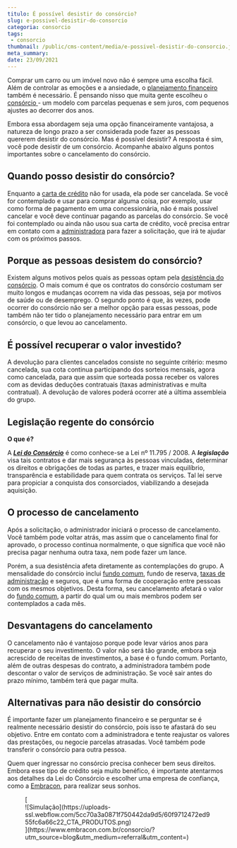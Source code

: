 ```yaml
---
titulo: É possível desistir do consórcio?
slug: e-possivel-desistir-do-consorcio
categoria: consorcio
tags:
 - consorcio
thumbnail: /public/cms-content/media/e-possivel-desistir-do-consorcio.jpg
meta_summary: 
date: 23/09/2021
---
```

Comprar um carro ou um imóvel novo não é sempre uma escolha fácil. Além de controlar as emoções e a ansiedade, o [planejamento financeiro](https://www.embracon.com.br/blog/planejamento-financeiro-para-iniciantes-os-primeiros-passos) também é necessário. É pensando nisso que muita gente escolheu o [consórcio ](https://www.embracon.com.br/consorcio)- um modelo com parcelas pequenas e sem juros, com pequenos ajustes ao decorrer dos anos.

Embora essa abordagem seja uma opção financeiramente vantajosa, a natureza de longo prazo a ser considerada pode fazer as pessoas quererem desistir do consórcio. Mas é possível desistir? A resposta é sim, você pode desistir de um consórcio. Acompanhe abaixo alguns pontos importantes sobre o cancelamento do consórcio.

Quando posso desistir do consórcio? 
------------------------------------

Enquanto a [carta de crédito](https://www.embracon.com.br/blog/tudo-o-que-voce-precisa-saber-sobre-a-carta-de-credito-de-consorcios) não for usada, ela pode ser cancelada. Se você for contemplado e usar para comprar alguma coisa, por exemplo, usar como forma de pagamento em uma concessionária, não é mais possível cancelar e você deve continuar pagando as parcelas do consórcio. Se você foi contemplado ou ainda não usou sua carta de crédito, você precisa entrar em contato com a [administradora](https://www.embracon.com.br/blog/como-escolher-uma-administradora-de-consorcio) para fazer a solicitação, que irá te ajudar com os próximos passos.

Porque as pessoas desistem do consórcio? 
-----------------------------------------

Existem alguns motivos pelos quais as pessoas optam pela [desistência do consórcio](https://www.embracon.com.br/blog/posso-desistir-do-consorcio). O mais comum é que os contratos do consórcio costumam ser muito longos e mudanças ocorrem na vida das pessoas, seja por motivos de saúde ou de desemprego. O segundo ponto é que, às vezes, pode ocorrer do consórcio não ser a melhor opção para essas pessoas, pode também não ter tido o planejamento necessário para entrar em um consórcio, o que levou ao cancelamento.

É possível recuperar o valor investido? 
----------------------------------------

A devolução para clientes cancelados consiste no seguinte critério: mesmo cancelada, sua cota continua participando dos sorteios mensais, agora como cancelada, para que assim que sorteada possa receber os valores com as devidas deduções contratuais (taxas administrativas e multa contratual). A devolução de valores poderá ocorrer até a última assembleia do grupo.

Legislação regente do consórcio 
--------------------------------

**O que é?**

A [***Lei do Consórcio***](https://www.embracon.com.br/blog/o-que-e-a-lei-do-consorcio-e-qual-a-sua-importancia) é como conhece-se a Lei nº 11.795 / 2008. A ***legislação*** visa tais contratos e dar mais segurança às pessoas vinculadas, determinar os direitos e obrigações de todas as partes, e trazer mais equilíbrio, transparência e estabilidade para quem contrata os serviços. Tal lei serve para propiciar a conquista dos consorciados, viabilizando a desejada aquisição.

O processo de cancelamento 
---------------------------

Após a solicitação, o administrador iniciará o processo de cancelamento. Você também pode voltar atrás, mas assim que o cancelamento final for aprovado, o processo continua normalmente, o que significa que você não precisa pagar nenhuma outra taxa, nem pode fazer um lance.

Porém, a sua desistência afeta diretamente as contemplações do grupo. A mensalidade do consórcio inclui [fundo comum](https://www.embracon.com.br/conhecaoconsorcio/o-que-e-o-fundo-de-aquisicao-ou-fundo-comum-do-consorcio), fundo de reserva, [taxas de administração](https://www.embracon.com.br/conhecaoconsorcio/o-que-e-taxa-de-administracao) e seguros, que é uma forma de cooperação entre pessoas com os mesmos objetivos. Desta forma, seu cancelamento afetará o valor do [fundo comum](https://www.embracon.com.br/conhecaoconsorcio/o-que-e-o-fundo-de-aquisicao-ou-fundo-comum-do-consorcio), a partir do qual um ou mais membros podem ser contemplados a cada mês.

Desvantagens do cancelamento 
-----------------------------

O cancelamento não é vantajoso porque pode levar vários anos para recuperar o seu investimento. O valor não será tão grande, embora seja acrescido de receitas de investimentos, a base é o fundo comum. Portanto, além de outras despesas do contrato, a administradora também pode descontar o valor de serviços de administração. Se você sair antes do prazo mínimo, também terá que pagar multa.

Alternativas para não desistir do consórcio 
--------------------------------------------

É importante fazer um planejamento financeiro e se perguntar se é realmente necessário desistir do consórcio, pois isso te afastará do seu objetivo. Entre em contato com a administradora e tente reajustar os valores das prestações, ou negocie parcelas atrasadas. Você também pode transferir o consórcio para outra pessoa.

Quem quer ingressar no consórcio precisa conhecer bem seus direitos. Embora esse tipo de crédito seja muito benéfico, é importante atentarmos aos detalhes da Lei do Consórcio e escolher uma empresa de confiança, como a [Embracon](https://www.embracon.com.br/a-embracon), para realizar seus sonhos.

<figure class="w-richtext-figure-type-image w-richtext-align-center">[<div>![Simulação](https://uploads-ssl.webflow.com/5cc70a3a0871f750442da9d5/60f9712472ed955fc6a66c22_CTA_PRODUTOS.png)</div>](https://www.embracon.com.br/consorcio/?utm_source=blog&utm_medium=referral&utm_content=)</figure>
